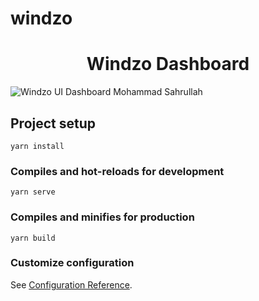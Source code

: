 # windzo

<h1 align="center">Windzo Dashboard</h1>

![Windzo UI Dashboard Mohammad Sahrullah](https://github.com/sahrullahh/windzo/master/preview.png)

## Project setup

```
yarn install
```

### Compiles and hot-reloads for development

```
yarn serve
```

### Compiles and minifies for production

```
yarn build
```

### Customize configuration

See [Configuration Reference](https://cli.vuejs.org/config/).

